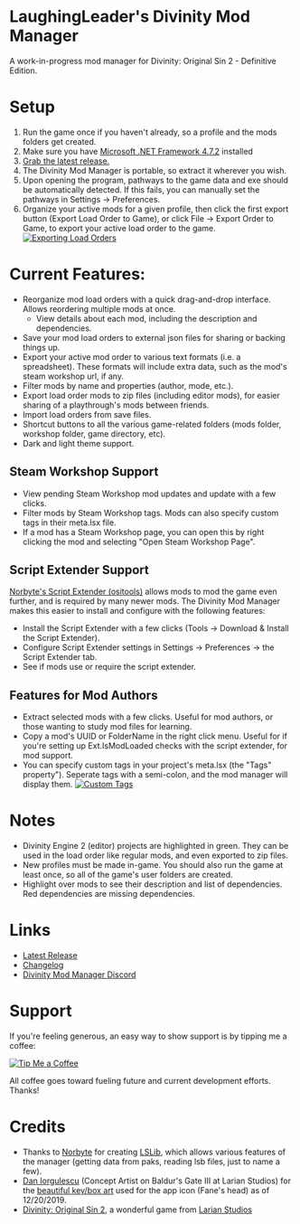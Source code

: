 LaughingLeader's Divinity Mod Manager
=======

A work-in-progress mod manager for Divinity: Original Sin 2 - Definitive Edition.

# Setup

1. Run the game once if you haven't already, so a profile and the mods folders get created.
2. Make sure you have [Microsoft .NET Framework 4.7.2](https://dotnet.microsoft.com/download/dotnet-framework/net472) installed
3. [Grab the latest release.](https://github.com/LaughingLeader-DOS2-Mods/DivinityModManager/releases/latest/download/DivinityModManager_Latest.zip)
4. The Divinity Mod Manager is portable, so extract it wherever you wish.
5. Upon opening the program, pathways to the game data and exe should be automatically detected. If this fails, you can manually set the pathways in Settings -> Preferences.
6. Organize your active mods for a given profile, then click the first export button (Export Load Order to Game), or click File -> Export Order to Game, to export your active load order to the game.
 [![Exporting Load Orders](https://i.imgur.com/evJ9ulQl.jpg)](https://i.imgur.com/evJ9ulQ.png)

# Current Features:

* Reorganize mod load orders with a quick drag-and-drop interface. Allows reordering multiple mods at once.
  * View details about each mod, including the description and dependencies.
* Save your mod load orders to external json files for sharing or backing things up.
* Export your active mod order to various text formats (i.e. a spreadsheet). These formats will include extra data, such as the mod's steam workshop url, if any.
* Filter mods by name and properties (author, mode, etc.).
* Export load order mods to zip files (including editor mods), for easier sharing of a playthrough's mods between friends.
* Import load orders from save files.
* Shortcut buttons to all the various game-related folders (mods folder, workshop folder, game directory, etc).
* Dark and light theme support.

## Steam Workshop Support

* View pending Steam Workshop mod updates and update with a few clicks.
* Filter mods by Steam Workshop tags. Mods can also specify custom tags in their meta.lsx file.
* If a mod has a Steam Workshop page, you can open this by right clicking the mod and selecting "Open Steam Workshop Page".

## Script Extender Support

[Norbyte's Script Extender (ositools)](https://github.com/Norbyte/ositools) allows mods to mod the game even further, and is required by many newer mods. The Divinity Mod Manager makes this easier to install and configure with the following features:

* Install the Script Extender with a few clicks (Tools -> Download & Install the Script Extender).
* Configure Script Extender settings in Settings -> Preferences -> the Script Extender tab.
* See if mods use or require the script extender.

## Features for Mod Authors

* Extract selected mods with a few clicks. Useful for mod authors, or those wanting to study mod files for learning.
* Copy a mod's UUID or FolderName in the right click menu. Useful for if you're setting up Ext.IsModLoaded checks with the script extender, for mod support.
* You can specify custom tags in your project's meta.lsx (the "Tags" property"). Seperate tags with a semi-colon, and the mod manager will display them.
[![Custom Tags](https://i.imgur.com/bxkVqssl.jpg)](https://i.imgur.com/bxkVqss.png)

# Notes

* Divinity Engine 2 (editor) projects are highlighted in green. They can be used in the load order like regular mods, and even exported to zip files.
* New profiles must be made in-game. You should also run the game at least once, so all of the game's user folders are created.
* Highlight over mods to see their description and list of dependencies. Red dependencies are missing dependencies.

# Links

* [Latest Release](https://github.com/LaughingLeader-DOS2-Mods/DivinityModManager/releases/latest)
* [Changelog](https://github.com/LaughingLeader-DOS2-Mods/DivinityModManager/wiki/Changelog)
* [Divinity Mod Manager Discord](https://discord.gg/j5gp6MD)

# Support

If you're feeling generous, an easy way to show support is by tipping me a coffee:

[![Tip Me a Coffee](https://i.imgur.com/NkmwXff.png)](https://ko-fi.com/LaughingLeader)

All coffee goes toward fueling future and current development efforts. Thanks!

# Credits

* Thanks to [Norbyte](https://github.com/Norbyte) for creating [LSLib](https://github.com/Norbyte/lslib), which allows various features of the manager (getting data from paks, reading lsb files, just to name a few).
* [Dan Iorgulescu](https://www.artstation.com/daniorgulescu) (Concept Artist on Baldur's Gate III at Larian Studios) for the [beautiful key/box art](https://www.artstation.com/artwork/mV159) used for the app icon (Fane's head) as of 12/20/2019.
* [Divinity: Original Sin 2](http://store.steampowered.com/app/435150/Divinity_Original_Sin_2/), a wonderful game from [Larian Studios](http://larian.com/)
